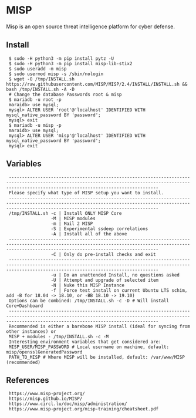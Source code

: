 MISP
=====

Misp is an open source threat intelligence platform for cyber defense. 

Install
-------
     
     $ sudo -H python3 -m pip install pytz -U
     $ sudo -H python3 -m pip install misp-lib-stix2 
     $ sudo useradd -m misp
     $ sudo usermod misp -s /sbin/nologin
     $ wget -O /tmp/INSTALL.sh https://raw.githubusercontent.com/MISP/MISP/2.4/INSTALL/INSTALL.sh && bash /tmp/INSTALL.sh -A -D
     # Change the database Passwords root & misp
     $ mariadb -u root -p
     maraidb> use mysql;
     mysql> ALTER USER 'root'@'localhost' IDENTIFIED WITH mysql_native_password BY 'password';
     mysql> exit
     $ mariadb -u misp -p
     maraidb> use mysql;
     mysql> ALTER USER 'misp'@'localhost' IDENTIFIED WITH mysql_native_password BY 'password';
     mysql> exit
     

  
Variables
---------

     -----------------------------------------------------------------------------------------------------------------------------------------------------------------------------------------------------
     Please specify what type of MISP setup you want to install.
     -----------------------------------------------------------------------------------------------------------------------------------------------------------------------------------------------------
     /tmp/INSTALL.sh -c | Install ONLY MISP Core
                     -M | MISP modules
                     -m | Mail 2 MISP
                     -S | Experimental ssdeep correlations
                     -A | Install all of the above
     -----------------------------------------------------------------------------------------------------------------------------------------------------------------------------------------------------
                     -C | Only do pre-install checks and exit
     -----------------------------------------------------------------------------------------------------------------------------------------------------------------------------------------------------
                     -u | Do an unattended Install, no questions asked
                     -U | Attempt and upgrade of selected item
                     -N | Nuke this MISP Instance
                     -f | Force test install on current Ubuntu LTS schim, add -B for 18.04 -> 18.10, or -BB 18.10 -> 19.10)
     Options can be combined: /tmp/INSTALL.sh -c -D # Will install Core+Dashboard
     -----------------------------------------------------------------------------------------------------------------------------------------------------------------------------------------------------
     Recommended is either a barebone MISP install (ideal for syncing from other instances) or
     MISP + modules - /tmp/INSTALL.sh -c -M
     Interesting environment variables that get considered are:
     MISP_USER/MISP_PASSWORD # Local username on machine, default: misp/opensslGeneratedPassword
     PATH_TO_MISP # Where MISP will be installed, default: /var/www/MISP (recommended)
     

References
-----------

     https://www.misp-project.org/
     https://misp.github.io/MISP/
     https://www.circl.lu/doc/misp/administration/
     https://www.misp-project.org/misp-training/cheatsheet.pdf
  